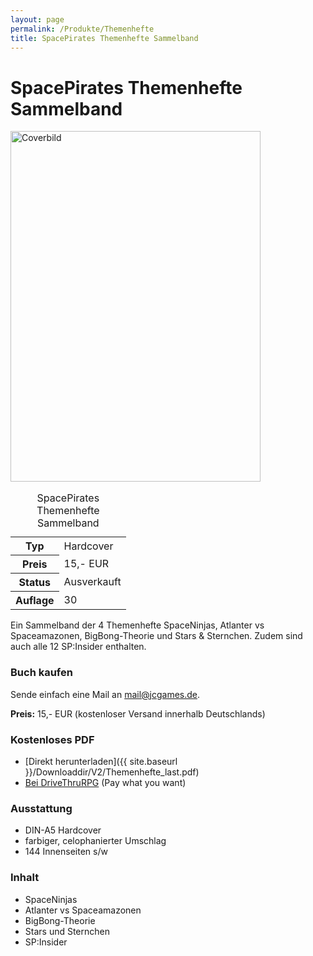 ```yaml
---
layout: page
permalink: /Produkte/Themenhefte
title: SpacePirates Themenhefte Sammelband
---
```


# SpacePirates Themenhefte Sammelband

<div class="col2">
<img alt="Coverbild" height="561" src="{{ site.baseurl }}/assets/pics/spacepirates/titel/themenhefte-big.png" width="400"/>

<table class="fw" data-type="produkt">
<caption>SpacePirates Themenhefte Sammelband</caption>
<tbody>
<tr><th>Typ</th><td>Hardcover</td></tr>
<tr><th>Preis</th><td>15,- EUR</td></tr>
<tr><th>Status</th><td>Ausverkauft</td></tr>
<tr><th>Auflage</th><td>30</td></tr>
</tbody>
</table>
</div>
<div class="col2">
Ein Sammelband der 4 Themenhefte SpaceNinjas, Atlanter vs Spaceamazonen, BigBong-Theorie und Stars &amp; Sternchen. Zudem sind auch alle 12 SP:Insider enthalten.

### Buch kaufen

Sende einfach eine Mail an [mail@jcgames.de](mailto:mail@jcgames.de).

**Preis:** 15,- EUR (kostenloser Versand innerhalb Deutschlands)

### Kostenloses PDF

- [Direkt herunterladen]({{ site.baseurl }}/Downloaddir/V2/Themenhefte_last.pdf)
- [Bei DriveThruRPG](http://www.drivethrurpg.com/product/159311/SpacePirates-Themenhefte-Sammelband) (Pay what you want)

### Ausstattung

- DIN-A5 Hardcover
- farbiger, celophanierter Umschlag
- 144 Innenseiten s/w

### Inhalt

- SpaceNinjas
- Atlanter vs Spaceamazonen
- BigBong-Theorie
- Stars und Sternchen
- SP:Insider

</div>
